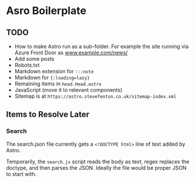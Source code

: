 # Asro Boilerplate

## TODO

- How to make Astro run as a sub-folder. For example the site running via Azure Front Door as www.example.com/news/
- Add some posts
- Robots.txt
- Markdown extension for `:::note`
- Markdown for `{:loading=lazy}`
- Remaining items in `head.Head.astro`
- JavaScript (move it to relevant components)
- Sitemap is at `https://astro.stevefenton.co.uk/sitemap-index.xml`

## Items to Resolve Later

### Search

The search.json file currently gets a `<!DOCTYPE html>` line of text added by Astro.

Temporarily, the `search.js` script reads the body as text, regex replaces the doctype, and then parses the JSON. Ideally the file would be proper JSON to start with.